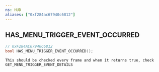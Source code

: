 ```yaml
---
ns: HUD
aliases: ["0xf284ac67940c6812"]
---
```

## HAS_MENU_TRIGGER_EVENT_OCCURRED

```c
// 0xF284AC67940C6812
bool HAS_MENU_TRIGGER_EVENT_OCCURRED();
```

```
This should be checked every frame and when it returns true, check GET_MENU_TRIGGER_EVENT_DETAILS
```
